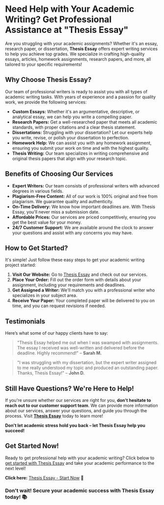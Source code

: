 # Need Help with Your Academic Writing? Get Professional Assistance at "Thesis Essay"

Are you struggling with your academic assignments? Whether it's an essay, research paper, or dissertation, **Thesis Essay** offers expert writing services to help you achieve top grades. We specialize in crafting high-quality essays, articles, homework assignments, research papers, and more, all tailored to your specific requirements!

## Why Choose Thesis Essay?

Our team of professional writers is ready to assist you with all types of academic writing tasks. With years of experience and a passion for quality work, we provide the following services:

- **Custom Essays:** Whether it's an argumentative, descriptive, or analytical essay, we can help you write a compelling paper.
- **Research Papers:** Get a well-researched paper that meets all academic standards, with proper citations and a clear thesis statement.
- **Dissertations:** Struggling with your dissertation? Let our experts help you write, revise, or polish your dissertation to perfection.
- **Homework Help:** We can assist you with any homework assignment, ensuring you submit your work on time and with the highest quality.
- **Thesis Writing:** Our team specializes in writing comprehensive and original thesis papers that align with your research topic.

## Benefits of Choosing Our Services

- **Expert Writers:** Our team consists of professional writers with advanced degrees in various fields.
- **Plagiarism-Free Content:** All of our work is 100% original and free from plagiarism. We guarantee quality and authenticity.
- **On-Time Delivery:** We know how important deadlines are. With Thesis Essay, you'll never miss a submission date.
- **Affordable Prices:** Our services are priced competitively, ensuring you get the best value for your money.
- **24/7 Customer Support:** We are available around the clock to answer your questions and assist with any concerns you may have.

## How to Get Started?

It's simple! Just follow these easy steps to get your academic writing project started:

1. **Visit Our Website:** Go to [Thesis Essay](https://tinyurl.com/topessay?keyword=thesis+essay) and check out our services.
2. **Place Your Order:** Fill out the order form with details about your assignment, including your requirements and deadlines.
3. **Get Assigned a Writer:** We'll match you with a professional writer who specializes in your subject area.
4. **Receive Your Paper:** Your completed paper will be delivered to you on time, and you can request revisions if needed.

## Testimonials

Here’s what some of our happy clients have to say:

> "Thesis Essay helped me out when I was swamped with assignments. The essay I received was well-written and delivered before the deadline. Highly recommend!" – **Sarah M.**

> "I was struggling with my dissertation, but the expert writer assigned to me really understood my topic and produced an outstanding paper. Thanks, Thesis Essay!" – **John D.**

## Still Have Questions? We're Here to Help!

If you're unsure whether our services are right for you, **don't hesitate to reach out to our customer support team**. We can provide more information about our services, answer your questions, and guide you through the process. Visit [**Thesis Essay**](https://tinyurl.com/topessay?keyword=thesis+essay) today to learn more!

**Don't let academic stress hold you back – let Thesis Essay help you succeed!**

## Get Started Now!

Ready to get professional help with your academic writing? Click below to [get started with Thesis Essay](https://tinyurl.com/topessay?keyword=thesis+essay) and take your academic performance to the next level!

**Click here:** [Thesis Essay - Start Now](https://tinyurl.com/topessay?keyword=thesis+essay) 🚀

### Don't wait! Secure your academic success with Thesis Essay today! 📚
